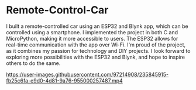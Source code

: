 # Remote-Control-Car
I built a remote-controlled car using an ESP32 and Blynk app, which can be controlled using a smartphone. I implemented the project in both C and MicroPython, making it more accessible to users. The ESP32 allows for real-time communication with the app over Wi-Fi. I'm proud of the project, as it combines my passion for technology and DIY projects. I look forward to exploring more possibilities with the ESP32 and Blynk, and hope to inspire others to do the same.

https://user-images.githubusercontent.com/97214908/235845915-fb25c6fa-e9d0-4d81-9a76-955000257487.mp4

